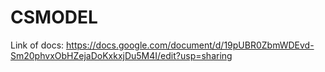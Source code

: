 # CSMODEL

Link of docs: https://docs.google.com/document/d/19pUBR0ZbmWDEvd-Sm20phvxObHZejaDoKxkxjDu5M4I/edit?usp=sharing
